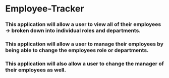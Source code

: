 # Employee-Tracker

### This application will allow a user to view all of their employees -> broken down into individual roles and departments.
### This application will allow a user to manage their employees by being able to change the employees role or departments.
### This application will also allow a user to change the manager of their employees as well. 

